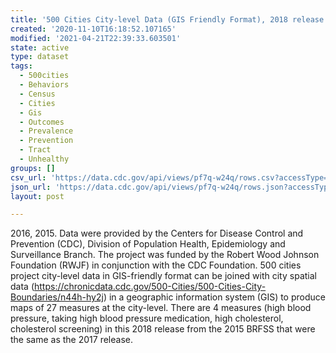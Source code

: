 ```yaml
---
title: '500 Cities City-level Data (GIS Friendly Format), 2018 release'
created: '2020-11-10T16:18:52.107165'
modified: '2021-04-21T22:39:33.603501'
state: active
type: dataset
tags:
  - 500cities
  - Behaviors
  - Census
  - Cities
  - Gis
  - Outcomes
  - Prevalence
  - Prevention
  - Tract
  - Unhealthy
groups: []
csv_url: 'https://data.cdc.gov/api/views/pf7q-w24q/rows.csv?accessType=DOWNLOAD'
json_url: 'https://data.cdc.gov/api/views/pf7q-w24q/rows.json?accessType=DOWNLOAD'
layout: post

---
```

2016, 2015. Data were provided by the Centers for Disease Control and Prevention (CDC), Division of Population Health, Epidemiology and Surveillance Branch. The project was funded by the Robert Wood Johnson Foundation (RWJF) in conjunction with the CDC Foundation. 500 cities project city-level data in GIS-friendly format can be joined with city spatial data (https://chronicdata.cdc.gov/500-Cities/500-Cities-City-Boundaries/n44h-hy2j) in a geographic information system (GIS) to produce maps of 27 measures at the city-level. There are 4 measures (high blood pressure, taking high blood pressure medication, high cholesterol, cholesterol screening) in this 2018 release from the 2015 BRFSS that were the same as the 2017 release.
